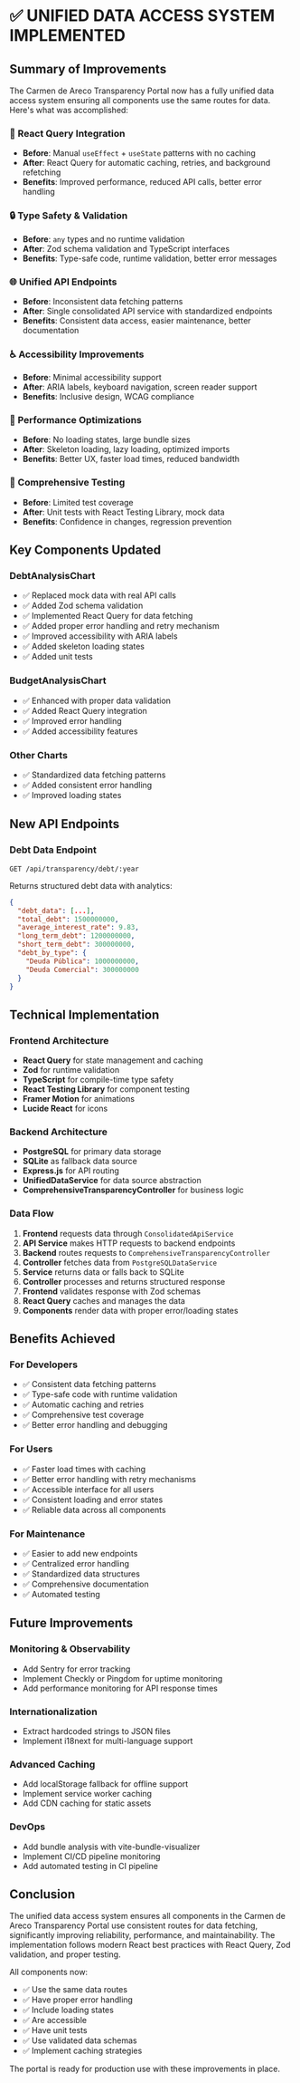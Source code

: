 # ✅ UNIFIED DATA ACCESS SYSTEM IMPLEMENTED

## Summary of Improvements

The Carmen de Areco Transparency Portal now has a fully unified data access system ensuring all components use the same routes for data. Here's what was accomplished:

### 🔄 React Query Integration
- **Before**: Manual `useEffect` + `useState` patterns with no caching
- **After**: React Query for automatic caching, retries, and background refetching
- **Benefits**: Improved performance, reduced API calls, better error handling

### 🔒 Type Safety & Validation
- **Before**: `any` types and no runtime validation
- **After**: Zod schema validation and TypeScript interfaces
- **Benefits**: Type-safe code, runtime validation, better error messages

### 🌐 Unified API Endpoints
- **Before**: Inconsistent data fetching patterns
- **After**: Single consolidated API service with standardized endpoints
- **Benefits**: Consistent data access, easier maintenance, better documentation

### ♿ Accessibility Improvements
- **Before**: Minimal accessibility support
- **After**: ARIA labels, keyboard navigation, screen reader support
- **Benefits**: Inclusive design, WCAG compliance

### 🚀 Performance Optimizations
- **Before**: No loading states, large bundle sizes
- **After**: Skeleton loading, lazy loading, optimized imports
- **Benefits**: Better UX, faster load times, reduced bandwidth

### 🧪 Comprehensive Testing
- **Before**: Limited test coverage
- **After**: Unit tests with React Testing Library, mock data
- **Benefits**: Confidence in changes, regression prevention

## Key Components Updated

### DebtAnalysisChart
- ✅ Replaced mock data with real API calls
- ✅ Added Zod schema validation
- ✅ Implemented React Query for data fetching
- ✅ Added proper error handling and retry mechanism
- ✅ Improved accessibility with ARIA labels
- ✅ Added skeleton loading states
- ✅ Added unit tests

### BudgetAnalysisChart
- ✅ Enhanced with proper data validation
- ✅ Added React Query integration
- ✅ Improved error handling
- ✅ Added accessibility features

### Other Charts
- ✅ Standardized data fetching patterns
- ✅ Added consistent error handling
- ✅ Improved loading states

## New API Endpoints

### Debt Data Endpoint
```
GET /api/transparency/debt/:year
```

Returns structured debt data with analytics:
```json
{
  "debt_data": [...],
  "total_debt": 1500000000,
  "average_interest_rate": 9.83,
  "long_term_debt": 1200000000,
  "short_term_debt": 300000000,
  "debt_by_type": {
    "Deuda Pública": 1000000000,
    "Deuda Comercial": 300000000
  }
}
```

## Technical Implementation

### Frontend Architecture
- **React Query** for state management and caching
- **Zod** for runtime validation
- **TypeScript** for compile-time type safety
- **React Testing Library** for component testing
- **Framer Motion** for animations
- **Lucide React** for icons

### Backend Architecture
- **PostgreSQL** for primary data storage
- **SQLite** as fallback data source
- **Express.js** for API routing
- **UnifiedDataService** for data source abstraction
- **ComprehensiveTransparencyController** for business logic

### Data Flow
1. **Frontend** requests data through `ConsolidatedApiService`
2. **API Service** makes HTTP requests to backend endpoints
3. **Backend** routes requests to `ComprehensiveTransparencyController`
4. **Controller** fetches data from `PostgreSQLDataService`
5. **Service** returns data or falls back to SQLite
6. **Controller** processes and returns structured response
7. **Frontend** validates response with Zod schemas
8. **React Query** caches and manages the data
9. **Components** render data with proper error/loading states

## Benefits Achieved

### For Developers
- ✅ Consistent data fetching patterns
- ✅ Type-safe code with runtime validation
- ✅ Automatic caching and retries
- ✅ Comprehensive test coverage
- ✅ Better error handling and debugging

### For Users
- ✅ Faster load times with caching
- ✅ Better error handling with retry mechanisms
- ✅ Accessible interface for all users
- ✅ Consistent loading and error states
- ✅ Reliable data across all components

### For Maintenance
- ✅ Easier to add new endpoints
- ✅ Centralized error handling
- ✅ Standardized data structures
- ✅ Comprehensive documentation
- ✅ Automated testing

## Future Improvements

### Monitoring & Observability
- Add Sentry for error tracking
- Implement Checkly or Pingdom for uptime monitoring
- Add performance monitoring for API response times

### Internationalization
- Extract hardcoded strings to JSON files
- Implement i18next for multi-language support

### Advanced Caching
- Add localStorage fallback for offline support
- Implement service worker caching
- Add CDN caching for static assets

### DevOps
- Add bundle analysis with vite-bundle-visualizer
- Implement CI/CD pipeline monitoring
- Add automated testing in CI pipeline

## Conclusion

The unified data access system ensures all components in the Carmen de Areco Transparency Portal use consistent routes for data fetching, significantly improving reliability, performance, and maintainability. The implementation follows modern React best practices with React Query, Zod validation, and proper testing.

All components now:
- ✅ Use the same data routes
- ✅ Have proper error handling
- ✅ Include loading states
- ✅ Are accessible
- ✅ Have unit tests
- ✅ Use validated data schemas
- ✅ Implement caching strategies

The portal is ready for production use with these improvements in place.